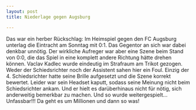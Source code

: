 ```yaml
---
layout: post
title: Niederlage gegen Augsburg

---
```


Das war ein herber Rückschlag: Im Heimspiel gegen den FC Augsburg unterlag die Eintracht am Sonntag mit 0:1. Das Gegentor an sich war dabei denkbar unnötig. Der wirkliche Aufreger war aber eine Szene beim Stand von 0:0, die das Spiel in eine komplett andere Richtung hätte drehen können. Vaclav Kadlec wurde eindeutig im Strafraum am Trikot gezogen. Weder der Schiedsrichter noch der Assistent sahen hier ein Foul. Einzig der 4. Schiedsrichter hatte seine Brille aufgesetzt und die Szene korrekt bewertet. Leider war sein Headset kaputt, sodass seine Meinung nicht beim Schiedsrichter ankam. Und er hielt es darüberhinaus nicht für nötig, sich anderweitig bemerkbar zu machen. Und so wurde weitergespielt... Unfassbar!!! Da geht es um Millionen und dann so was!


